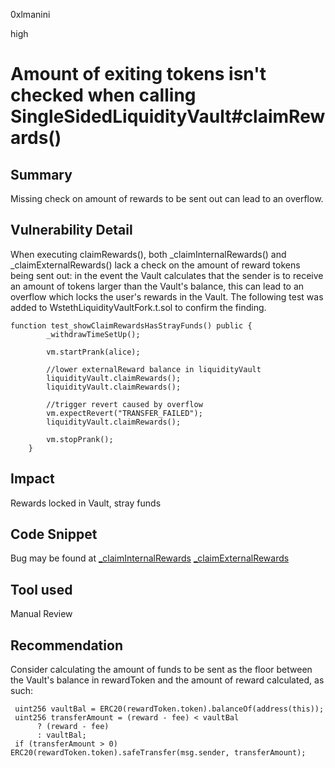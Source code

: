 0xlmanini

high

# Amount of exiting tokens isn't checked when calling SingleSidedLiquidityVault#claimRewards()

## Summary
Missing check on amount of rewards to be sent out can lead to an overflow.

## Vulnerability Detail
When executing claimRewards(), both _claimInternalRewards() and _claimExternalRewards() lack a check on the amount of reward tokens being sent out: in the event the Vault calculates that the sender is to receive an amount of tokens larger than the Vault's balance, this can lead to an overflow which locks the user's rewards in the Vault.
The following test was added to WstethLiquidityVaultFork.t.sol to confirm the finding.
```solidity
function test_showClaimRewardsHasStrayFunds() public {
        _withdrawTimeSetUp();

        vm.startPrank(alice);

        //lower externalReward balance in liquidityVault
        liquidityVault.claimRewards();        
        liquidityVault.claimRewards();

        //trigger revert caused by overflow
        vm.expectRevert("TRANSFER_FAILED");
        liquidityVault.claimRewards();
    
        vm.stopPrank();
    }
```

## Impact
Rewards locked in Vault, stray funds

## Code Snippet
Bug may be found at
[_claimInternalRewards](https://github.com/sherlock-audit/2023-02-olympus/blob/main/src/policies/lending/abstracts/SingleSidedLiquidityVault.sol#L623-L634)
[_claimExternalRewards](https://github.com/sherlock-audit/2023-02-olympus/blob/main/src/policies/lending/abstracts/SingleSidedLiquidityVault.sol#L636-L648)

## Tool used

Manual Review

## Recommendation
Consider  calculating the amount of funds to be sent as the floor between the Vault's balance in rewardToken and the amount of reward calculated, as such:
```solidity
 uint256 vaultBal = ERC20(rewardToken.token).balanceOf(address(this));
 uint256 transferAmount = (reward - fee) < vaultBal
      ? (reward - fee)
      : vaultBal;
 if (transferAmount > 0) ERC20(rewardToken.token).safeTransfer(msg.sender, transferAmount);
```